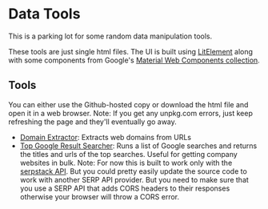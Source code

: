 # Data Tools #

This is a parking lot for some random data manipulation tools.

These tools are just single html files. The UI is built using [LitElement](https://lit-element.polymer-project.org/) along with some components from Google's [Material Web Components collection](https://github.com/material-components/material-components-web-components).

## Tools ##

You can either use the Github-hosted copy or download the html file and open it in a web browser. Note: If you get any unpkg.com errors, just keep refreshing the page and they'll eventually go away.

- [Domain Extractor](https://hankish.github.io/data-tools/domain-extractor.html): Extracts web domains from URLs
- [Top Google Result Searcher](https://hankish.github.io/data-tools/top-google-result.html): Runs a list of Google searches and returns the titles and urls of the top searches. Useful for getting company websites in bulk. Note: For now this is built to work only with the [serpstack API](https://serpstack.com/documentation). But you could pretty easily update the source code to work with another SERP API provider. But you need to make sure that you use a SERP API that adds CORS headers to their responses otherwise your browser will throw a CORS error.